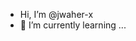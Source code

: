 -  Hi, I’m @jwaher-x
- 🌱 I’m currently learning ...

<!---
jwaher-x/jwaher-x is a ✨ special ✨ repository because its `README.md` (this file) appears on your GitHub profile.
You can click the Preview link to take a look at your changes.
--->
